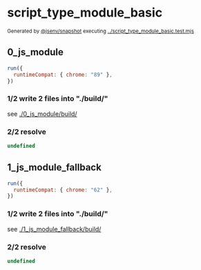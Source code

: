 # script_type_module_basic

<sub>
  Generated by <a href="https://github.com/jsenv/core/tree/main/packages/independent/snapshot">@jsenv/snapshot</a> executing <a href="../script_type_module_basic.test.mjs">../script_type_module_basic.test.mjs</a>
</sub>

## 0_js_module

```js
run({
  runtimeCompat: { chrome: "89" },
})
```

### 1/2 write 2 files into "./build/"

see [./0_js_module/build/](./0_js_module/build/)

### 2/2 resolve

```js
undefined
```

## 1_js_module_fallback

```js
run({
  runtimeCompat: { chrome: "62" },
})
```

### 1/2 write 2 files into "./build/"

see [./1_js_module_fallback/build/](./1_js_module_fallback/build/)

### 2/2 resolve

```js
undefined
```